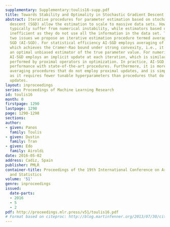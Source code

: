 ```yaml
---
supplementary: Supplementary:toulis16-supp.pdf
title: Towards Stability and Optimality in Stochastic Gradient Descent
abstract: Iterative procedures for parameter estimation based on stochastic gradient
  descent (SGD) allow the estimation to scale to massive data sets. However, they
  typically suffer from numerical instability, while estimators based on SGD are statistically
  inefficient as they do not use all the information in the data set. To address these
  two issues we propose an iterative estimation procedure termed averaged implicit
  SGD (AI-SGD). For statistical efficiency AI-SGD employs averaging of the iterates,
  which achieves the Cramer-Rao bound under strong convexity, i.e., it is asymptotically
  an optimal unbiased estimator of the true parameter value. For numerical stability
  AI-SGD employs an implicit update at each iteration, which is similar to updates
  performed by proximal operators in optimization. In practice, AI-SGD achieves competitive
  performance with state-of-the-art procedures. Furthermore, it is more stable than
  averaging procedures that do not employ proximal updates, and is simple to implement
  as it requires fewer tunable hyperparameters than procedures that do employ proximal
  updates.
layout: inproceedings
series: Proceedings of Machine Learning Research
id: toulis16
month: 0
firstpage: 1290
lastpage: 1298
page: 1290-1298
sections: 
author:
- given: Panos
  family: Toulis
- given: Dustin
  family: Tran
- given: Edo
  family: Airoldi
date: 2016-05-02
address: Cadiz, Spain
publisher: PMLR
container-title: Proceedings of the 19th International Conference on Artificial Intelligence
  and Statistics
volume: '51'
genre: inproceedings
issued:
  date-parts:
  - 2016
  - 5
  - 2
pdf: http://proceedings.mlr.press/v51/toulis16.pdf
# Format based on citeproc: http://blog.martinfenner.org/2013/07/30/citeproc-yaml-for-bibliographies/
---
```

